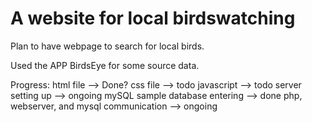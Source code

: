 # A website for local birdswatching
Plan to have webpage to search for local birds.

Used the APP BirdsEye for some source data.

Progress: 
html file --> Done?
css file --> todo
javascript --> todo
server setting up --> ongoing
mySQL sample database entering --> done
php, webserver, and mysql communication --> ongoing
